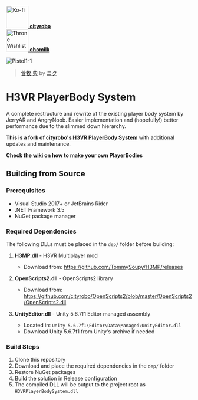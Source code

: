 <div>
  <a href='https://ko-fi.com/cityrobo' target='_blank'>
    <img height='60' style='border:0px;height:60px;' src='https://cdn.prod.website-files.com/5c14e387dab576fe667689cf/670f5a02fad2b4c413af6d15_support_me_on_kofi_badge_beige.png' alt='Ko-fi'/>
    <strong>cityrobo</strong>
  </a>
</div>

<div>
  <a href='https://throne.com/chomilk' target='_blank'>
    <img height='60' style='border:0px;height:60px;' src='https://thronecdn.com/common/integrations/panels/wishlist_button_small_rainbow.png?version=2' alt='Throne Wishlist'/>
    <strong>chomilk</strong>
  </a>
</div>

![Pistol1-1](https://github.com/user-attachments/assets/05356a6a-b8e5-4eac-aeb2-26e3ac8dac3a)

> [菅牧 典](https://bowlroll.net/file/256374) by [ニク](https://bowlroll.net/user/590204)

# H3VR PlayerBody System

A complete restructure and rewrite of the existing player body system by JerryAR and AngryNoob. Easier implementation and (hopefully!) better performance due to the slimmed down hierarchy.

**This is a fork of [cityrobo's H3VR PlayerBody System](https://github.com/cityrobo/H3VR-PlayerBody-System)** with additional updates and maintenance.

**Check the [wiki](https://github.com/chomiruku/H3VR-PlayerBody-System/wiki) on how to make your own PlayerBodies**

## Building from Source

### Prerequisites
- Visual Studio 2017+ or JetBrains Rider
- .NET Framework 3.5
- NuGet package manager

### Required Dependencies

The following DLLs must be placed in the `dep/` folder before building:

1. **H3MP.dll** - H3VR Multiplayer mod
   - Download from: https://github.com/TommySoupy/H3MP/releases

2. **OpenScripts2.dll** - OpenScripts2 library
   - Download from: https://github.com/cityrobo/OpenScripts2/blob/master/OpenScripts2/OpenScripts2.dll

3. **UnityEditor.dll** - Unity 5.6.7f1 Editor managed assembly
   - Located in: `Unity 5.6.7f1\Editor\Data\Managed\UnityEditor.dll`
   - Download Unity 5.6.7f1 from Unity's archive if needed

### Build Steps

1. Clone this repository
2. Download and place the required dependencies in the `dep/` folder
3. Restore NuGet packages
4. Build the solution in Release configuration
5. The compiled DLL will be output to the project root as `H3VRPlayerBodySystem.dll`
